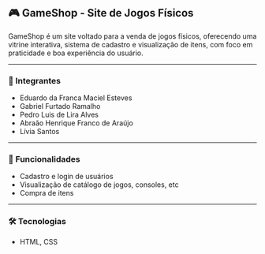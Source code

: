 ## 🎮 GameShop - Site de Jogos Físicos

GameShop é um site voltado para a venda de jogos físicos, oferecendo uma vitrine interativa, sistema de cadastro e visualização de itens, com foco em praticidade e boa experiência do usuário.

---

### 👥 Integrantes
- Eduardo da Franca Maciel Esteves  
- Gabriel Furtado Ramalho  
- Pedro Luis de Lira Alves  
- Abraão Henrique Franco de Araújo  
- Lívia Santos  

---

### 📌 Funcionalidades
- Cadastro e login de usuários
- Visualização de catálogo de jogos, consoles, etc   
- Compra de itens  

---

### 🛠️ Tecnologias
- HTML, CSS  
